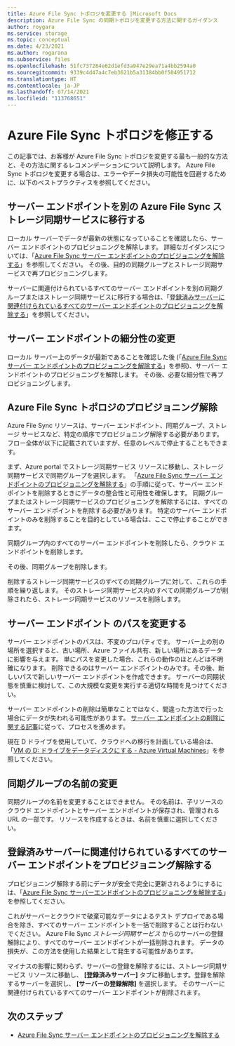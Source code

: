 ```yaml
---
title: Azure File Sync トポロジを変更する |Microsoft Docs
description: Azure File Sync の同期トポロジを変更する方法に関するガイダンス
author: roygara
ms.service: storage
ms.topic: conceptual
ms.date: 4/23/2021
ms.author: rogarana
ms.subservice: files
ms.openlocfilehash: 51fc737284e62d1efd3a947e29ea71a4bb2594a0
ms.sourcegitcommit: 9339c4d47a4c7eb3621b5a31384bb0f504951712
ms.translationtype: HT
ms.contentlocale: ja-JP
ms.lasthandoff: 07/14/2021
ms.locfileid: "113768651"
---
```

# <a name="modify-your-azure-file-sync-topology"></a>Azure File Sync トポロジを修正する

この記事では、お客様が Azure File Sync トポロジを変更する最も一般的な方法と、その方法に関するレコメンデーションについて説明します。 Azure File Sync トポロジを変更する場合は、エラーやデータ損失の可能性を回避するために、以下のベストプラクティスを参照してください。

## <a name="migrate-a-server-endpoint-to-a-different-azure-file-sync-storage-sync-service"></a>サーバー エンドポイントを別の Azure File Sync ストレージ同期サービスに移行する

ローカル サーバーでデータが最新の状態になっていることを確認したら、サーバー エンドポイントのプロビジョニングを解除します。 詳細なガイダンスについては、「[Azure File Sync サーバー エンドポイントのプロビジョニングを解除する](./file-sync-server-endpoint-delete.md#scenario-2-you-intend-to-delete-your-server-endpoint-and-stop-using-this-specific-azure-file-share)」を参照してください。 その後、目的の同期グループとストレージ同期サービスで再プロビジョニングします。

サーバーに関連付けられているすべてのサーバー エンドポイントを別の同期グループまたはストレージ同期サービスに移行する場合は、「[登録済みサーバーに関連付けられているすべてのサーバー エンドポイントのプロビジョニングを解除する](#deprovision-all-server-endpoints-associated-with-a-registered-server)」を参照してください。

## <a name="change-the-granularity-of-a-server-endpoint"></a>サーバー エンドポイントの細分性の変更

ローカル サーバー上のデータが最新であることを確認した後 (「[Azure File Sync サーバー エンドポイントのプロビジョニングを解除する](./file-sync-server-endpoint-delete.md#scenario-2-you-intend-to-delete-your-server-endpoint-and-stop-using-this-specific-azure-file-share)」を参照)、サーバー エンドポイントのプロビジョニングを解除します。 その後、必要な細分性で再プロビジョニングします。

## <a name="deprovision-azure-file-sync-topology"></a>Azure File Sync トポロジのプロビジョニング解除

Azure File Sync リソースは、サーバー エンドポイント、同期グループ、ストレージ サービスなど、特定の順序でプロビジョニング解除する必要があります。 フロー全体が以下に記載されていますが、任意のレベルで停止することもできます。 

まず、Azure portal でストレージ同期サービス リソースに移動し、ストレージ同期サービスで同期グループを選択します。 「[Azure File Sync サーバー エンドポイントのプロビジョニングを解除する](./file-sync-server-endpoint-delete.md)」の手順に従って、サーバー エンドポイントを削除するときにデータの整合性と可用性を確保します。 同期グループまたはストレージ同期サービスのプロビジョニングを解除するには、すべてのサーバー エンドポイントを削除する必要があります。 特定のサーバー エンドポイントのみを削除することを目的としている場合は、ここで停止することができます。 

同期グループ内のすべてのサーバー エンドポイントを削除したら、クラウド エンドポイントを削除します。 

その後、同期グループを削除します。 

削除するストレージ同期サービスのすべての同期グループに対して、これらの手順を繰り返します。 そのストレージ同期サービス内のすべての同期グループが削除されたら、ストレージ同期サービスのリソースを削除します。

## <a name="change-a-server-endpoint-path"></a>サーバー エンドポイント のパスを変更する

サーバー エンドポイントのパスは、不変のプロパティです。 サーバー上の別の場所を選択すると、古い場所、Azure ファイル共有、新しい場所にあるデータに影響を与えます。 単にパスを変更した場合、これらの動作のほとんどは不明確になります。 削除できるのはサーバー エンドポイントのみです。その後、新しいパスで新しいサーバー エンドポイントを作成できます。 サーバーの同期状態を慎重に検討して、この大規模な変更を実行する適切な時間を見つけてください。

サーバー エンドポイントの削除は簡単なことではなく、間違った方法で行った場合にデータが失われる可能性があります。 [サーバー エンドポイントの削除に関する記事](file-sync-server-endpoint-delete.md)に従って、プロセスを進めます。

現在 D ドライブを使用していて、クラウドへの移行を計画している場合は、「[VM の D: ドライブをデータディスクにする - Azure Virtual Machines](../../virtual-machines/windows/change-drive-letter.md)」を参照してください。

## <a name="rename-a-sync-group"></a>同期グループの名前の変更

同期グループの名前を変更することはできません。 その名前は、子リソースのクラウド エンドポイントとサーバー エンドポイントが保存され、管理される URL の一部です。 リソースを作成するときは、名前を慎重に選択してください。

## <a name="deprovision-all-server-endpoints-associated-with-a-registered-server"></a>登録済みサーバーに関連付けられているすべてのサーバー エンドポイントをプロビジョニング解除する

プロビジョニング解除する前にデータが安全で完全に更新されるようにするには、「[Azure File Sync サーバーエンドポイントのプロビジョニングを解除する](./file-sync-server-endpoint-delete.md)」を参照してください。

これがサーバーとクラウドで破棄可能なデータによるテスト デプロイである場合を除き、すべてのサーバー エンドポイントを一括で削除することは行わないでください。 Azure File Sync *ストレージ同期サービス* からのサーバーの登録解除により、すべてのサーバー エンドポイントが一括削除されます。 データの損失が、この方法を使用した結果として発生する可能性があります。 

マイナスの影響に関わらず、サーバーの登録を解除するには、ストレージ同期サービス リソースに移動し、 **[登録済みサーバー]** タブに移動します。登録を解除するサーバーを選択し、 **[サーバーの登録解除]** を選択します。 そのサーバーに関連付けられているすべてのサーバー エンドポイントが削除されます。

## <a name="next-steps"></a>次のステップ
* [Azure File Sync サーバー エンドポイントのプロビジョニングを解除する](./file-sync-server-endpoint-delete.md)


